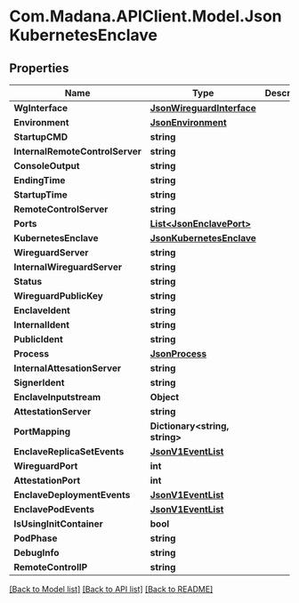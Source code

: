
# Com.Madana.APIClient.Model.JsonKubernetesEnclave

## Properties

Name | Type | Description | Notes
------------ | ------------- | ------------- | -------------
**WgInterface** | [**JsonWireguardInterface**](JsonWireguardInterface.md) |  | [optional] 
**Environment** | [**JsonEnvironment**](JsonEnvironment.md) |  | [optional] 
**StartupCMD** | **string** |  | [optional] 
**InternalRemoteControlServer** | **string** |  | [optional] 
**ConsoleOutput** | **string** |  | [optional] 
**EndingTime** | **string** |  | [optional] 
**StartupTime** | **string** |  | [optional] 
**RemoteControlServer** | **string** |  | [optional] 
**Ports** | [**List&lt;JsonEnclavePort&gt;**](JsonEnclavePort.md) |  | [optional] 
**KubernetesEnclave** | [**JsonKubernetesEnclave**](JsonKubernetesEnclave.md) |  | [optional] 
**WireguardServer** | **string** |  | [optional] 
**InternalWireguardServer** | **string** |  | [optional] 
**Status** | **string** |  | [optional] 
**WireguardPublicKey** | **string** |  | [optional] 
**EnclaveIdent** | **string** |  | [optional] 
**InternalIdent** | **string** |  | [optional] 
**PublicIdent** | **string** |  | [optional] 
**Process** | [**JsonProcess**](JsonProcess.md) |  | [optional] 
**InternalAttesationServer** | **string** |  | [optional] 
**SignerIdent** | **string** |  | [optional] 
**EnclaveInputstream** | **Object** |  | [optional] 
**AttestationServer** | **string** |  | [optional] 
**PortMapping** | **Dictionary&lt;string, string&gt;** |  | [optional] 
**EnclaveReplicaSetEvents** | [**JsonV1EventList**](JsonV1EventList.md) |  | [optional] 
**WireguardPort** | **int** |  | [optional] 
**AttestationPort** | **int** |  | [optional] 
**EnclaveDeploymentEvents** | [**JsonV1EventList**](JsonV1EventList.md) |  | [optional] 
**EnclavePodEvents** | [**JsonV1EventList**](JsonV1EventList.md) |  | [optional] 
**IsUsingInitContainer** | **bool** |  | [optional] 
**PodPhase** | **string** |  | [optional] 
**DebugInfo** | **string** |  | [optional] 
**RemoteControlIP** | **string** |  | [optional] 

[[Back to Model list]](../README.md#documentation-for-models)
[[Back to API list]](../README.md#documentation-for-api-endpoints)
[[Back to README]](../README.md)

